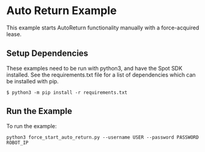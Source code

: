<!--
Copyright (c) 2021 Boston Dynamics, Inc.  All rights reserved.

Downloading, reproducing, distributing or otherwise using the SDK Software
is subject to the terms and conditions of the Boston Dynamics Software
Development Kit License (20191101-BDSDK-SL).
-->

# Auto Return Example

This example starts AutoReturn functionality manually with a force-acquired lease.

## Setup Dependencies
These examples need to be run with python3, and have the Spot SDK installed. See the requirements.txt file for a list of dependencies which can be installed with pip.
```
$ python3 -m pip install -r requirements.txt
```

## Run the Example
To run the example:
```
python3 force_start_auto_return.py --username USER --password PASSWORD ROBOT_IP
```

